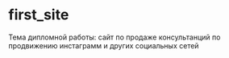# first_site
Тема дипломной работы:
  сайт по продаже консультанций по продвижению инстаграмм и других социальных сетей
